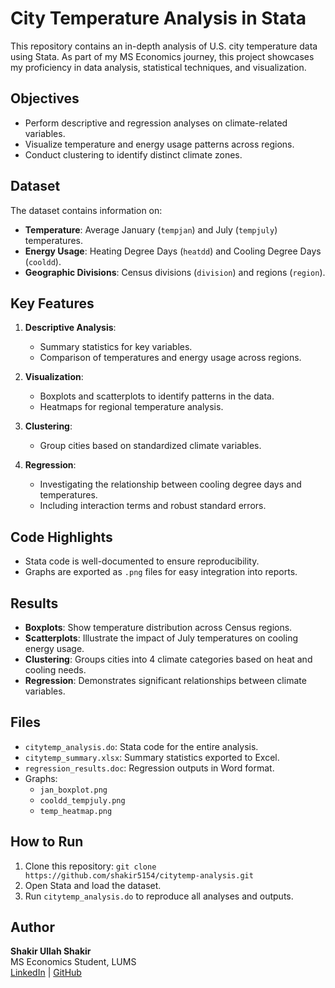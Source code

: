 # City Temperature Analysis in Stata

This repository contains an in-depth analysis of U.S. city temperature data using Stata. As part of my MS Economics journey, this project showcases my proficiency in data analysis, statistical techniques, and visualization.

## Objectives
- Perform descriptive and regression analyses on climate-related variables.
- Visualize temperature and energy usage patterns across regions.
- Conduct clustering to identify distinct climate zones.

## Dataset
The dataset contains information on:
- **Temperature**: Average January (`tempjan`) and July (`tempjuly`) temperatures.
- **Energy Usage**: Heating Degree Days (`heatdd`) and Cooling Degree Days (`cooldd`).
- **Geographic Divisions**: Census divisions (`division`) and regions (`region`).

## Key Features
1. **Descriptive Analysis**:
   - Summary statistics for key variables.
   - Comparison of temperatures and energy usage across regions.

2. **Visualization**:
   - Boxplots and scatterplots to identify patterns in the data.
   - Heatmaps for regional temperature analysis.

3. **Clustering**:
   - Group cities based on standardized climate variables.

4. **Regression**:
   - Investigating the relationship between cooling degree days and temperatures.
   - Including interaction terms and robust standard errors.

## Code Highlights
- Stata code is well-documented to ensure reproducibility.
- Graphs are exported as `.png` files for easy integration into reports.

## Results
- **Boxplots**: Show temperature distribution across Census regions.
- **Scatterplots**: Illustrate the impact of July temperatures on cooling energy usage.
- **Clustering**: Groups cities into 4 climate categories based on heat and cooling needs.
- **Regression**: Demonstrates significant relationships between climate variables.

## Files
- `citytemp_analysis.do`: Stata code for the entire analysis.
- `citytemp_summary.xlsx`: Summary statistics exported to Excel.
- `regression_results.doc`: Regression outputs in Word format.
- Graphs:
  - `jan_boxplot.png`
  - `cooldd_tempjuly.png`
  - `temp_heatmap.png`

## How to Run
1. Clone this repository: `git clone https://github.com/shakir5154/citytemp-analysis.git`
2. Open Stata and load the dataset.
3. Run `citytemp_analysis.do` to reproduce all analyses and outputs.

## Author
**Shakir Ullah Shakir**  
MS Economics Student, LUMS  
[LinkedIn](https://linkedin.com/in/shakir-ullah-shakir) | [GitHub](https://github.com/shakir5154)
